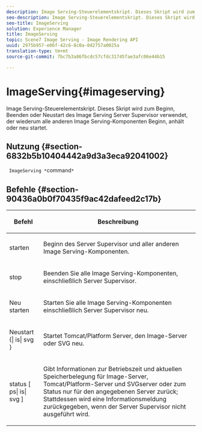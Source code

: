 ```yaml
---
description: Image Serving-Steuerelementskript. Dieses Skript wird zum Beginn, Beenden oder Neustart des Image Serving Server Supervisor verwendet, der wiederum alle anderen Image Serving-Komponenten Beginn, anhält oder neu startet.
seo-description: Image Serving-Steuerelementskript. Dieses Skript wird zum Beginn, Beenden oder Neustart des Image Serving Server Supervisor verwendet, der wiederum alle anderen Image Serving-Komponenten Beginn, anhält oder neu startet.
seo-title: ImageServing
solution: Experience Manager
title: ImageServing
topic: Scene7 Image Serving - Image Rendering API
uuid: 2975b957-e06f-42c6-8c0a-0d2757a0025a
translation-type: tm+mt
source-git-commit: 7bc7b3a86fbcdc57cfdc31745fae3afc06e44b15

---
```



# ImageServing{#imageserving}

Image Serving-Steuerelementskript. Dieses Skript wird zum Beginn, Beenden oder Neustart des Image Serving Server Supervisor verwendet, der wiederum alle anderen Image Serving-Komponenten Beginn, anhält oder neu startet.

## Nutzung {#section-6832b5b10404442a9d3a3eca92041002}

` ImageServing *`command`*`

## Befehle {#section-90436a0b0f70435f9ac42dafeed2c17b}

<table id="table_692C6A043F9747C88929FF20373EC88C"> 
 <thead> 
  <tr> 
   <th colname="col1" class="entry"> <p>Befehl </p> </th> 
   <th colname="col2" class="entry"> <p>Beschreibung </p> </th> 
  </tr> 
 </thead>
 <tbody> 
  <tr> 
   <td colname="col1"> <p> <span class="codeph"> starten </span> </p> </td> 
   <td colname="col2"> <p> Beginn des Server Supervisor und aller anderen Image Serving-Komponenten. </p> </td> 
  </tr> 
  <tr> 
   <td colname="col1"> <p> <span class="codeph"> stop </span> </p> </td> 
   <td colname="col2"> <p> Beenden Sie alle Image Serving-Komponenten, einschließlich Server Supervisor. </p> </td> 
  </tr> 
  <tr> 
   <td colname="col1"> <p> <span class="codeph"> Neu starten </span> </p> </td> 
   <td colname="col2"> <p>Starten Sie alle Image Serving-Komponenten einschließlich Server Supervisor neu. </p> </td> 
  </tr> 
  <tr> 
   <td colname="col1"> <p> <span class="codeph"> Neustart {| is| svg } </span> </p> </td> 
   <td colname="col2"> <p> Startet Tomcat/Platform Server, den Image-Server oder SVG neu. </p> </td> 
  </tr> 
  <tr> 
   <td colname="col1"> <p> <span class="codeph"> status [ ps| is| svg ] </span> </p> </td> 
   <td colname="col2"> <p>Gibt Informationen zur Betriebszeit und aktuellen Speicherbelegung für Image-Server, Tomcat/Platform-Server und SVGserver oder zum Status nur für den angegebenen Server zurück; Stattdessen wird eine Informationsmeldung zurückgegeben, wenn der Server Supervisor nicht ausgeführt wird. </p> </td> 
  </tr> 
 </tbody> 
</table>


